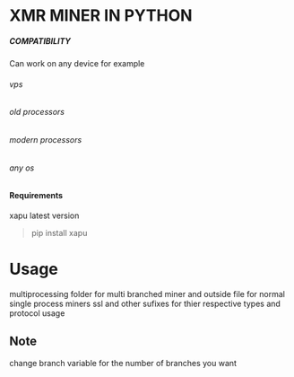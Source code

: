 # XMR MINER IN PYTHON 


##### COMPATIBILITY
Can work on any device for example 
###### vps
###### old processors
###### modern processors
###### any os 

#### Requirements
xapu latest version

> pip install xapu

# Usage

multiprocessing folder for multi branched miner
and outside file for normal single process miners
ssl and other sufixes for thier respective types and protocol usage

## Note
change branch variable for the number of branches you want



